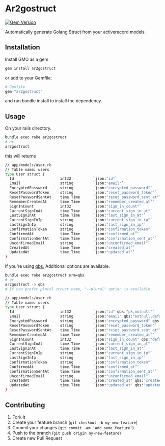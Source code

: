# Ar2gostruct
[![Gem Version](https://badge.fury.io/rb/ar2gostruct.png)](https://rubygems.org/gems/ar2gostruct)

Automatically generate Golang Struct from your activerecord models.

Installation
---

Install GMO as a gem:
```bash
gem install ar2gostruct
```

or add to your Gemfile:
```ruby
# Gemfile
gem "ar2gostruct"
```
and run bundle install to install the dependency.

Usage
---

On your rails directory.
```bash
bundle exec rake ar2gostruct
# or
ar2gostruct
```
this will returns
```bash
// app/models/user.rb
// Table name: users
type User struct {
  Id                     int32          `json:"id"`
  Email                  string         `json:"email"`
  EncryptedPassword      string         `json:"encrypted_password"`
  ResetPasswordToken     string         `json:"reset_password_token"`
  ResetPasswordSentAt    time.Time      `json:"reset_password_sent_at"`
  RememberCreatedAt      time.Time      `json:"remember_created_at"`
  SignInCount            int32          `json:"sign_in_count"`
  CurrentSignInAt        time.Time      `json:"current_sign_in_at"`
  LastSignInAt           time.Time      `json:"last_sign_in_at"`
  CurrentSignInIp        string         `json:"current_sign_in_ip"`
  LastSignInIp           string         `json:"last_sign_in_ip"`
  ConfirmationToken      string         `json:"confirmation_token"`
  ConfirmedAt            time.Time      `json:"confirmed_at"`
  ConfirmationSentAt     time.Time      `json:"confirmation_sent_at"`
  UnconfirmedEmail       string         `json:"unconfirmed_email"`
  CreatedAt              time.Time      `json:"created_at"`
  UpdatedAt              time.Time      `json:"updated_at"`
}
```

If you're using [qbs](https://github.com/coocood/qbs#), Additional options are available.

```bash
bundle exec rake ar2gostruct orm=qbs
# or
ar2gostruct -o qbs
# If you prefer plural struct name, "--plural" option is available.

// app/models/user.rb
// Table name: users
type User struct {
  Id                     int32          `json:"id" qbs:"pk,notnull"`
  Email                  string         `json:"email" qbs:"notnull,default:''"`
  EncryptedPassword      string         `json:"encrypted_password" qbs:"notnull,default:''"`
  ResetPasswordToken     string         `json:"reset_password_token"`
  ResetPasswordSentAt    time.Time      `json:"reset_password_sent_at"`
  RememberCreatedAt      time.Time      `json:"remember_created_at"`
  SignInCount            int32          `json:"sign_in_count" qbs:"default:'0'"`
  CurrentSignInAt        time.Time      `json:"current_sign_in_at"`
  LastSignInAt           time.Time      `json:"last_sign_in_at"`
  CurrentSignInIp        string         `json:"current_sign_in_ip"`
  LastSignInIp           string         `json:"last_sign_in_ip"`
  ConfirmationToken      string         `json:"confirmation_token"`
  ConfirmedAt            time.Time      `json:"confirmed_at"`
  ConfirmationSentAt     time.Time      `json:"confirmation_sent_at"`
  UnconfirmedEmail       string         `json:"unconfirmed_email"`
  CreatedAt              time.Time      `json:"created_at" qbs:"created"`
  UpdatedAt              time.Time      `json:"updated_at" qbs:"updated"`
}


```

Contributing
---

1. Fork it
2. Create your feature branch (`git checkout -b my-new-feature`)
3. Commit your changes (`git commit -am 'Add some feature'`)
4. Push to the branch (`git push origin my-new-feature`)
5. Create new Pull Request

